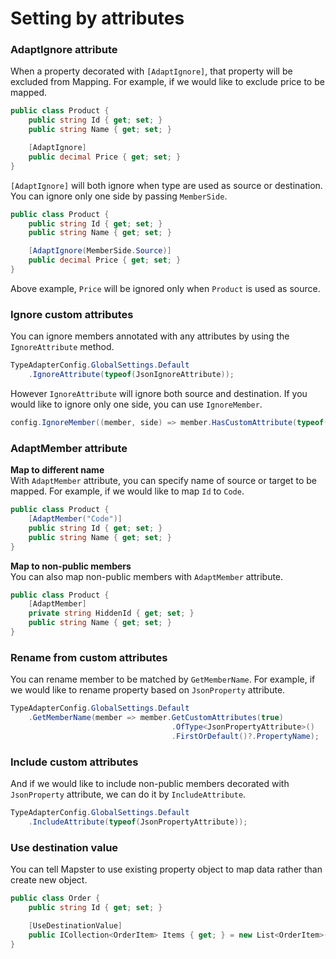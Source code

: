 # Setting by attributes



### AdaptIgnore attribute

When a property decorated with `[AdaptIgnore]`, that property will be excluded from Mapping. For example, if we would like to exclude price to be mapped.

```csharp
public class Product {
    public string Id { get; set; }
    public string Name { get; set; }

    [AdaptIgnore]
    public decimal Price { get; set; }
}
```

`[AdaptIgnore]` will both ignore when type are used as source or destination. You can ignore only one side by passing `MemberSide`.

```csharp
public class Product {
    public string Id { get; set; }
    public string Name { get; set; }

    [AdaptIgnore(MemberSide.Source)]
    public decimal Price { get; set; }
}
```

Above example, `Price` will be ignored only when `Product` is used as source.

### Ignore custom attributes

You can ignore members annotated with any attributes by using the `IgnoreAttribute` method.

```csharp
TypeAdapterConfig.GlobalSettings.Default
    .IgnoreAttribute(typeof(JsonIgnoreAttribute));
```

However `IgnoreAttribute` will ignore both source and destination. If you would like to ignore only one side, you can use `IgnoreMember`.

```csharp
config.IgnoreMember((member, side) => member.HasCustomAttribute(typeof(NotMapAttribute)) && side == MemberSide.Source);
```

### AdaptMember attribute
**Map to different name**  
With `AdaptMember` attribute, you can specify name of source or target to be mapped. For example, if we would like to map `Id` to `Code`.

```csharp
public class Product {
    [AdaptMember("Code")]
    public string Id { get; set; }
    public string Name { get; set; }
}
```

**Map to non-public members**  
You can also map non-public members with `AdaptMember` attribute.
```csharp
public class Product {
    [AdaptMember]
    private string HiddenId { get; set; }
    public string Name { get; set; }
}
```

### Rename from custom attributes

You can rename member to be matched by `GetMemberName`. For example, if we would like to rename property based on `JsonProperty` attribute.

```csharp
TypeAdapterConfig.GlobalSettings.Default
    .GetMemberName(member => member.GetCustomAttributes(true)
                                    .OfType<JsonPropertyAttribute>()
                                    .FirstOrDefault()?.PropertyName);  //if return null, property will not be renamed
```

### Include custom attributes

And if we would like to include non-public members decorated with `JsonProperty` attribute, we can do it by `IncludeAttribute`.

```csharp
TypeAdapterConfig.GlobalSettings.Default
    .IncludeAttribute(typeof(JsonPropertyAttribute));
```

### Use destination value

You can tell Mapster to use existing property object to map data rather than create new object.

```csharp
public class Order {
    public string Id { get; set; }

    [UseDestinationValue]
    public ICollection<OrderItem> Items { get; } = new List<OrderItem>();
}
```